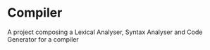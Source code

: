 # Compiler
A project composing a Lexical Analyser, Syntax Analyser and Code Generator for a compiler
